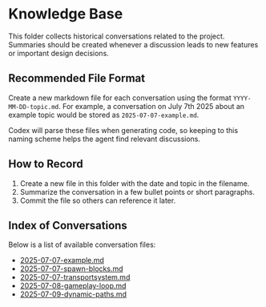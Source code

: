 # Knowledge Base

This folder collects historical conversations related to the project. Summaries should be created whenever a discussion leads to new features or important design decisions.

## Recommended File Format

Create a new markdown file for each conversation using the format `YYYY-MM-DD-topic.md`. For example, a conversation on July 7th 2025 about an example topic would be stored as `2025-07-07-example.md`.

Codex will parse these files when generating code, so keeping to this naming scheme helps the agent find relevant discussions.

## How to Record

1. Create a new file in this folder with the date and topic in the filename.
2. Summarize the conversation in a few bullet points or short paragraphs.
3. Commit the file so others can reference it later.

## Index of Conversations

Below is a list of available conversation files:

- [2025-07-07-example.md](2025-07-07-example.md)
- [2025-07-07-spawn-blocks.md](2025-07-07-spawn-blocks.md)
- [2025-07-07-transportsystem.md](2025-07-07-transportsystem.md)
- [2025-07-08-gameplay-loop.md](2025-07-08-gameplay-loop.md)
- [2025-07-09-dynamic-paths.md](2025-07-09-dynamic-paths.md)

